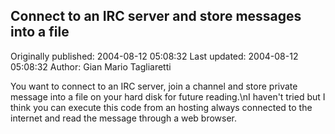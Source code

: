 ## Connect to an IRC server and store messages into a file 
Originally published: 2004-08-12 05:08:32 
Last updated: 2004-08-12 05:08:32 
Author: Gian Mario Tagliaretti 
 
You want to connect to an IRC server, join a channel and store private message into a file on your hard disk for future reading.\nI haven't tried but I think you can execute this code from an hosting always connected to the internet and read the message through a web browser.